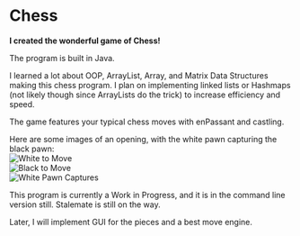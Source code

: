 # Chess
<b>I created the wonderful game of Chess!</b>

The program is built in Java. 

I learned a lot about OOP, ArrayList, Array, and Matrix Data Structures making this chess program. I plan on implementing linked lists or Hashmaps (not likely though since ArrayLists do the trick) to increase efficiency and speed.

The game features your typical chess moves with enPassant and castling.

Here are some images of an opening, with the white pawn capturing the black pawn:
<br />
![White to Move](https://i.gyazo.com/33632829a0a5845bb52cefb1f54f960e.png)
<br />
![Black to Move](https://i.gyazo.com/10f644f4cbddd48976a1457a6f29d682.png)
<br />
![White Pawn Captures](https://i.gyazo.com/cb3def5085346bca69a71b7e341fa9e1.png)
<br />

This program is currently a Work in Progress, and it is in the command line version still. Stalemate is still on the way.

Later, I will implement GUI for the pieces and a best move engine.
